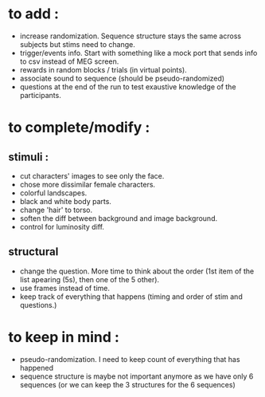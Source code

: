 # to add : 

- increase randomization. Sequence structure stays the same across subjects but stims need to change. 
- trigger/events info. Start with something like a mock port that sends info to csv instead of MEG screen. 
- rewards in random blocks / trials (in virtual points). 
- associate sound to sequence (should be pseudo-randomized)
- questions at the end of the run to test exaustive knowledge of the participants. 

# to complete/modify :

## stimuli :
- cut characters' images to see only the face.
- chose more dissimilar female characters. 
- colorful landscapes. 
- black and white body parts. 
- change 'hair' to torso. 
- soften the diff between background and image background.
- control for luminosity diff. 

## structural
- change the question. More time to think about the order (1st item of the list apearing (5s), then one of the 5 other).
- use frames instead of time. 
- keep track of everything that happens (timing and order of stim and questions.)

# to keep in mind :

- pseudo-randomization. I need to keep count of everything that has happened
- sequence structure is maybe not important anymore as we have only 6 sequences (or we can keep the 3 structures for the 6 sequences)